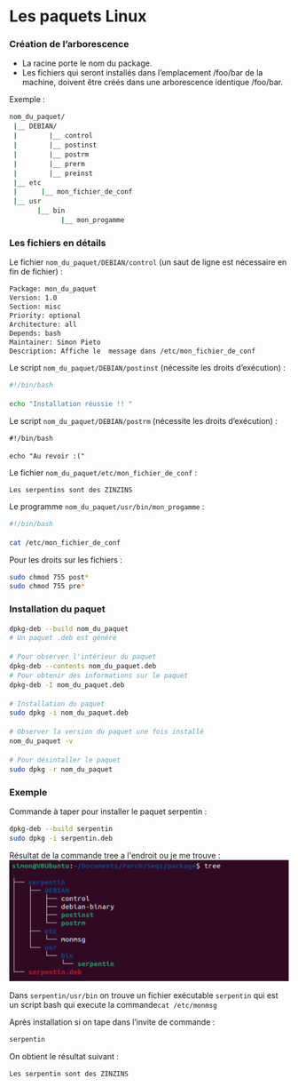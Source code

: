 # Les paquets Linux

### Création de l’arborescence
- La racine porte le nom du package. 
- Les fichiers qui seront installés dans l’emplacement /foo/bar de la machine, doivent être créés dans une arborescence identique /foo/bar.

Exemple :
``` bash
nom_du_paquet/
 |__ DEBIAN/ 
 |        |__ control
 |        |__ postinst 
 |        |__ postrm 
 |        |__ prerm 
 |        |__ preinst 
 |__ etc 
 |      |__ mon_fichier_de_conf
 |__ usr
       |__ bin 
             |__ mon_progamme
```

### Les fichiers en détails
Le fichier ```nom_du_paquet/DEBIAN/control``` (un saut de ligne est nécessaire en fin de fichier) :
```
Package: mon_du_paquet
Version: 1.0
Section: misc
Priority: optional
Architecture: all
Depends: bash
Maintainer: Simon Pieto
Description: Affiche le  message dans /etc/mon_fichier_de_conf
```

Le script ```nom_du_paquet/DEBIAN/postinst``` (nécessite les droits d’exécution) : 
```bash
#!/bin/bash

echo "Installation réussie !! "
```

Le script ```nom_du_paquet/DEBIAN/postrm``` (nécessite les droits d’exécution) :
```bashs
#!/bin/bash

echo "Au revoir :("
```

Le fichier ```nom_du_paquet/etc/mon_fichier_de_conf``` :
```
Les serpentins sont des ZINZINS
```

Le programme ```nom_du_paquet/usr/bin/mon_progamme``` :
```bash
#!/bin/bash

cat /etc/mon_fichier_de_conf
```

Pour les droits sur les fichiers :
```bash
sudo chmod 755 post*
sudo chmod 755 pre* 
```

### Installation du paquet
```bash
dpkg-deb --build nom_du_paquet
# Un paquet .deb est généré 

# Pour observer l'intérieur du paquet
dpkg-deb --contents nom_du_paquet.deb 
# Pour obtenir des informations sur le paquet 
dpkg-deb -I nom_du_paquet.deb

# Installation du paquet 
sudo dpkg -i nom_du_paquet.deb 

# Observer la version du paquet une fois installé 
nom_du_paquet -v 

# Pour désintaller le paquet 
sudo dpkg -r nom_du_paquet
```

### Exemple 

Commande à taper pour installer le paquet serpentin :
```bash
dpkg-deb --build serpentin
sudo dpkg -i serpentin.deb
```

Résultat de la commande tree a l'endroit ou je me trouve :
![Serpentin](/Paquets_Linux/images/serpentin.png)

Dans ```serpentin/usr/bin``` on trouve un fichier exécutable ```serpentin``` qui est un script bash qui execute la commande```cat /etc/monmsg```

Après installation si on tape dans l’invite de commande : 
```bash
serpentin
```
On obtient le résultat suivant :
```bash
Les serpentin sont des ZINZINS
```






